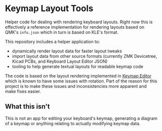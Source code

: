 # Keymap Layout Tools

Helper code for dealing with rendering keyboard layouts. Right now this is
effectively a reference implementation for rendering layouts based on QMK's
`info.json` which in turn is based on KLE's format.

This repository includes a helper application to:

- dynamically render layout data for faster layout tweaks
- import layout data from other source formats (currently ZMK Devicetree, Kicad
  PCBs, and Keyboard Layout Editor JSON)
- tooling to help generate textual layouts for readable keymap code

The code is based on the layout rendering implemented in [Keymap Editor] which
is known to have some issues with rotation. Part of the reason for this project
is to make these issues and inconsistencies more apparent and make fixes easier.

## What this isn't

This is not an app for editing your keyboard's keymap, generating a diagram of
a keymap or anything relating to actually modifying keymap data.

[Keymap Editor]: https://github.com/nickcoutsos/keymap-editor
